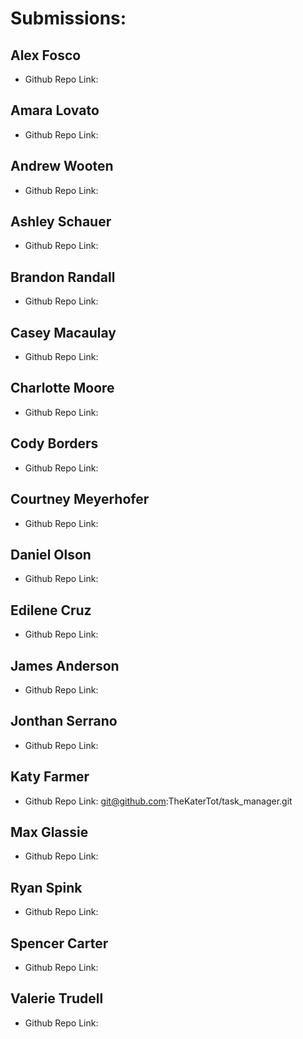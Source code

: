 # Submissions:

## Alex Fosco

* Github Repo Link:

## Amara Lovato

* Github Repo Link:

## Andrew Wooten

* Github Repo Link:

## Ashley Schauer

* Github Repo Link:

## Brandon Randall

* Github Repo Link:

## Casey Macaulay

* Github Repo Link:

## Charlotte Moore

* Github Repo Link:

## Cody Borders

* Github Repo Link:

## Courtney Meyerhofer

* Github Repo Link:

## Daniel Olson

* Github Repo Link:

## Edilene Cruz

* Github Repo Link:

## James Anderson

* Github Repo Link:

## Jonthan Serrano

* Github Repo Link:

## Katy Farmer

* Github Repo Link: git@github.com:TheKaterTot/task_manager.git

## Max Glassie

* Github Repo Link:

## Ryan Spink

* Github Repo Link:

## Spencer Carter

* Github Repo Link:

## Valerie Trudell

* Github Repo Link:
